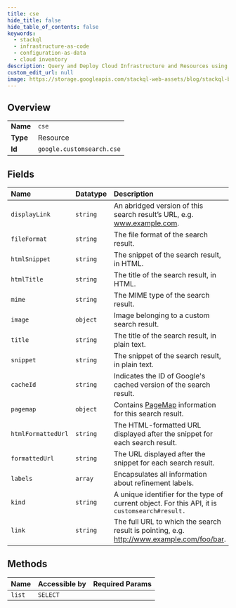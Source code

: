 ```yaml
---
title: cse
hide_title: false
hide_table_of_contents: false
keywords:
  - stackql
  - infrastructure-as-code
  - configuration-as-data
  - cloud inventory
description: Query and Deploy Cloud Infrastructure and Resources using SQL
custom_edit_url: null
image: https://storage.googleapis.com/stackql-web-assets/blog/stackql-blog-post-featured-image.png
---
```

  
    

## Overview
<table><tbody>
<tr><td><b>Name</b></td><td><code>cse</code></td></tr>
<tr><td><b>Type</b></td><td>Resource</td></tr>
<tr><td><b>Id</b></td><td><code>google.customsearch.cse</code></td></tr>
</tbody></table>

## Fields
| Name | Datatype | Description |
|:-----|:---------|:------------|
| `displayLink` | `string` | An abridged version of this search result’s URL, e.g. www.example.com. |
| `fileFormat` | `string` | The file format of the search result. |
| `htmlSnippet` | `string` | The snippet of the search result, in HTML. |
| `htmlTitle` | `string` | The title of the search result, in HTML. |
| `mime` | `string` | The MIME type of the search result. |
| `image` | `object` | Image belonging to a custom search result. |
| `title` | `string` | The title of the search result, in plain text. |
| `snippet` | `string` | The snippet of the search result, in plain text. |
| `cacheId` | `string` | Indicates the ID of Google's cached version of the search result. |
| `pagemap` | `object` | Contains [PageMap](https://developers.google.com/custom-search/docs/structured_data#pagemaps) information for this search result. |
| `htmlFormattedUrl` | `string` | The HTML-formatted URL displayed after the snippet for each search result. |
| `formattedUrl` | `string` | The URL displayed after the snippet for each search result. |
| `labels` | `array` | Encapsulates all information about refinement labels. |
| `kind` | `string` | A unique identifier for the type of current object. For this API, it is `customsearch#result.` |
| `link` | `string` | The full URL to which the search result is pointing, e.g. http://www.example.com/foo/bar. |
## Methods
| Name | Accessible by | Required Params |
|:-----|:--------------|:----------------|
| `list` | `SELECT` |  |
